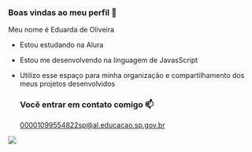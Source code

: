 ### Boas vindas ao meu perfil 💙

Meu nome é Eduarda de Oliveira

- Estou estudando na Alura
- Estou me desenvolvendo na linguagem de JavasScript
- Utilizo esse espaço para  minha organização e compartilhamento dos meus projetos desenvolvidos

  ### Você entrar em contato comigo 📫

  00001099554822sp@al.educacao.sp.gov.br


![](https://media1.tenor.com/m/aKFaZBrZFYcAAAAC/excited-spin.gif)
